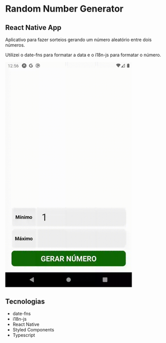 # Random Number Generator

## React Native App

Aplicativo para fazer sorteios gerando um número aleatório entre dois números.  

Utilizei o date-fns para formatar a data e o i18n-js para formatar o número.  

<img src="./github/RandomNumberGenerator.gif" width="400" />

## Tecnologias

- date-fns
- i18n-js
- React Native
- Styled Components
- Typescript
